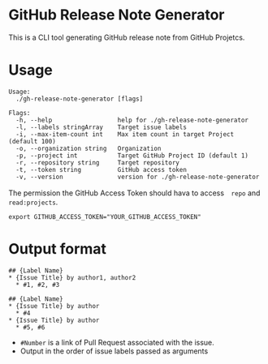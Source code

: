 # GitHub Release Note Generator

This is a CLI tool generating GitHub release note from GitHub Projetcs.

# Usage

```
Usage:
  ./gh-release-note-generator [flags]

Flags:
  -h, --help                  help for ./gh-release-note-generator
  -l, --labels stringArray    Target issue labels
  -i, --max-item-count int    Max item count in target Project (default 100)
  -o, --organization string   Organization
  -p, --project int           Target GitHub Project ID (default 1)
  -r, --repository string     Target repository
  -t, --token string          GitHub access token
  -v, --version               version for ./gh-release-note-generator
```

The permission the GitHub Access Token should hava to access　`repo` and `read:projects`.

```
export GITHUB_ACCESS_TOKEN="YOUR_GITHUB_ACCESS_TOKEN"
```

# Output format

```
## {Label Name}
* {Issue Title} by author1, author2
  * #1, #2, #3

## {Label Name}
* {Issue Title} by author
  * #4
* {Issue Title} by author
  * #5, #6
```

- `#Number` is a link of Pull Request associated with the issue.
- Output in the order of issue labels passed as arguments
